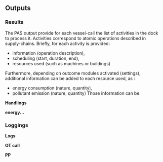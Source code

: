 ## Outputs

### Results

The PAS output provide for each vessel-call the list of activities in the dock to process it. Activities correspond to atomic operations described in supply-chains. Briefly, for each activity is provided:
- information (operation description),
- scheduling (start, duration, end),
- resources used (such as machines or buildings)

Furthermore, depending on outcome modules activated (settings), additional information can be added to each resource used, as :
- energy consumption (nature, quantity),
- pollutant emission (nature, quantity)
Those information can be 

**Handlings**

**energy...**

### Loggings

**Logs**

**OT call**

**PP**
